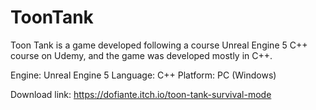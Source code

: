 # ToonTank

Toon Tank is a game developed following a course Unreal Engine 5 C++ course on Udemy, and the game was developed mostly in C++.

Engine: Unreal Engine 5
Language: C++
Platform: PC (Windows)

Download link: https://dofiante.itch.io/toon-tank-survival-mode
